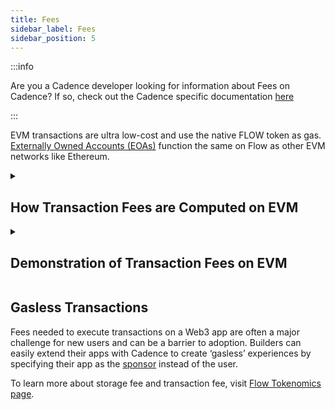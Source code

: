 ```yaml
---
title: Fees
sidebar_label: Fees
sidebar_position: 5
---
```


:::info

Are you a Cadence developer looking for information about Fees on Cadence? If so, check out the Cadence specific documentation [here](../build/basics/fees.md)

:::

EVM transactions are ultra low-cost and use the native FLOW token as gas. [Externally Owned Accounts (EOAs)](https://developers.flow.com/evm/build/accounts) function the same on Flow as other EVM networks like Ethereum.

<details>
<summary><h2>How Transaction Fees are Computed on EVM</h2></summary>

With Flow EVM, EVM operations can now be called within Cadence transactions. EVM operations also have an associated effort measured in gas which needs to be factored into the execution effort calculation in addition to the Flow computation for any EVM transaction.

```
Transaction fee on EVM = surge x [inclusion fee + (execution effort * unit cost)] 
```
- `Surge' factor` dynamically accounts for network pressure and market conditions. This is currently constant at 1.0 but subject to change with community approval.
- `Inclusion fee` accounts for the resources required to process a transaction due to its core properties (byte size, signatures). This is currently constant at 1E-6 FLOW, but subject to change with community approval.
- `Execution fee` The fee that accounts for the operational cost of running the transaction script, processing the results, sending results for verification, generating verification receipts, etc. and is calculated as a product of `execution effort units` and the `cost per unit`.
  - `Execution Effort (computation)` is based on transaction type and operations that are called during the execution of a transaction. The weights determine how “costly” (time consuming) each operation is.
  - `Execution Effort Unit Cost` = `2.49E-07 FLOW` (currently constant, but subject to change with community approval)

<h3>Calculation of Execution Effort</h3>

```
Execution Effort (computation) =
    0.00478 * function_or_loop_call +
    0.00246 * GetValue +
    0.00234 * SetValue +
    8.65988 * CreateAccount +
    EVMGasUsageCost * EVMGasUsage
```
where
```
`EVMGasUsage` is reported by EVM as the cost in gas for executing the transaction within the EVM, for instance, 21K gas for a simple send transaction.
```
```
`EVMGasUsageCost` - The ratio that converts EVM gas into Flow computation units (execution effort) is currently set at `1/5000` but subject to revision by community approval
```
**Note**: The weights and unit cost mentioned above have been updated recently to accommodate an increased computation limit on Flow, which now supports the deployment of larger EVM contracts. For detailed information, refer to the relevant [FLIP](https://github.com/onflow/flips/blob/main/governance/20240508-computation-limit-hike.md) and join the ongoing discussion on the community [forum post](https://forum.flow.com/t/proposing-transaction-fee-changes-and-flow-evm-gas-charges-for-flow-crescendo-launch/5817). These values may be adjusted in the future based on community feedback and evolving requirements.

</details>

<details>
  <summary><h2>Demonstration of Transaction Fees on EVM</h2></summary>
  
Assume a simple NFT transfer transaction that makes 31 cadence loop calls, reads 5668 bytes from the storage register, and saves 1668 bytes to the storage register.

- 'function_or_loop_call' = 31
- 'GetValue' = 5688
- 'SetValue' = 1668
- 'CreateAccount' = 0

**Scenario 1 - Cadence-only Transaction**

```
Execution Effort = 0.00478 * (31) + 0.00246 * (5668) + 0.00234 *(1668)  + 8.65988 *(0) + EVMGasUsageCost * EVMGasUsage
```
But since `EVMGasUsage` is 0 for a Cadence transaction,
```
Execution Effort = 18.04378
```
Thus
```
Transaction fee = [1E-6 FLOW + (18.04378 * 2.49E-07 FLOW)] x 1 = 5.5E-06 FLOW
```
**Scenario 2 - EVM Transaction**
If the EVMGasUsage can be assumed to be 21,000 gas (typical for a simple transfer),
```
Execution Effort = 0.00478 * (31) + 0.00246 * (5668) + 0.00234 *(1668)  + 8.65988 *(0) + 1/5000 * 21000 = 22.24378
```
Thus
```
Transaction fee = [1E-6 FLOW + (110.97 * 2.49E-07 FLOW)] x 1 = 6.55E-06 FLOW
```
**Note**: Please be aware that this example serves solely for illustrative purposes to elucidate the calculations. Actual transaction fees may differ due to various factors, including the byte size of the transaction.
</details>

## Gasless Transactions
Fees needed to execute transactions on a Web3 app are often a major challenge for new users and can be a barrier to adoption. Builders can easily extend their apps with Cadence to create ‘gasless’ experiences by specifying their app as the [sponsor](../build/advanced-concepts/account-abstraction.md#sponsored-transactions) instead of the user.

To learn more about storage fee and transaction fee, visit [Flow Tokenomics page](https://flow.com/flow-tokenomics/technical-overview).
